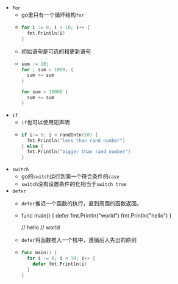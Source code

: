 - `For`
	- go里只有一个循环结构`for`
	- ```go
	  for i := 0; i < 10; i++ {
	    fmt.Println(i)
	  }
	  ```
	- 初始语句是可选的和更新语句
	- ```go
	  sum := 10;
	  for ; sum < 1000; {
	    sum += sum
	  }
	  
	  for sum < 10000 {
	    sum += sum
	  }
	  ```
- `if`
	- `if`也可以使用短声明
	- ```go
	  if i:= 5; i < randIntn(10) {
	    fmt.Println("less than rand number")
	  } else {
	    fmt.Println("bigger than rand number")
	  }
	  ```
- `switch`
	- go的`switch`运行到第一个符合条件的`case`
	- `switch`没有设置条件的化相当于`switch true`
- `defer`
	- `defer`推迟一个函数的执行，直到周围的函数返回。
	- func main() {
	    defer fmt.Println("world")
	    fmt.Println("hello")
	  }
	  
	  // hello
	  // world
	- `defer`将函数推入一个栈中，遵循后入先出的原则
	- ```go
	  func main() {
	    for i := 0; i < 10; i++ {
	      defer fmt.Println(i)
	    }
	  }
	  ```